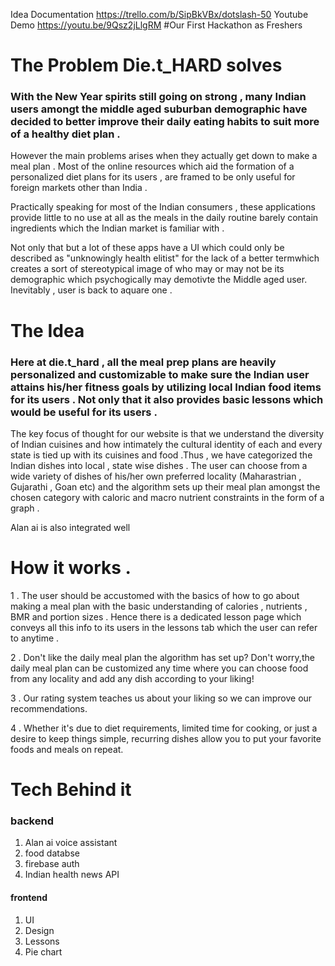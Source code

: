 Idea Documentation
https://trello.com/b/SipBkVBx/dotslash-50
Youtube Demo
https://youtu.be/9Qsz2jLlgRM
#Our First Hackathon as Freshers

# The Problem Die.t_HARD solves 

### With the New Year spirits still going on strong , many Indian users amongt the middle aged suburban demographic have decided to better improve their daily eating habits to suit more of a healthy diet plan .

However the main problems arises when they actually get down to make a meal plan . Most of the online resources which aid the formation of a personalized diet plans for its users , are framed to be only useful for foreign markets other than India .

Practically speaking for most of the Indian consumers , these applications provide little to no use  at all as the meals in the daily routine barely contain ingredients which the Indian market is familiar with  . 

Not only that but a lot of these apps have a UI which could only be described as "unknowingly health elitist" for the lack of a better termwhich creates a sort of stereotypical image of who may or may not be its demographic  which psychogically may demotivte the Middle aged user.  Inevitably , user is back to aquare one .

# The Idea 
### Here at die.t_hard , all the meal prep plans are heavily personalized and customizable to make sure the Indian user attains his/her fitness goals by utilizing local Indian food items for its users  . Not only that it also provides basic lessons which would be useful for its users .

The key focus of thought for our website is that we understand the diversity of Indian cuisines and how intimately the cultural identity of each and every state is tied up with its cuisines and food .Thus , we have categorized the Indian dishes into local ,  state wise dishes . The user can choose from a wide variety of dishes of his/her own preferred locality (Maharastrian , Gujarathi , Goan etc) and the algorithm sets up their meal plan amongst the chosen category with caloric and macro nutrient constraints in the form of a graph . 

Alan ai is also integrated well

# How it works .

1 . The user should be accustomed with the basics of how to go about making a meal plan with the basic understanding of calories , nutrients , BMR and portion sizes . Hence there is a dedicated lesson page which conveys all this info to its users in the lessons tab which the user can refer to anytime .

2 . Don't like the daily meal plan the algorithm has set up? Don't worry,the daily meal plan can be customized any time where you can choose food from any locality and add any dish according to your liking!

3 . Our rating system teaches us about your liking so we can improve our recommendations. 

4 . Whether it's due to diet requirements, limited time for cooking, or just a desire to keep things simple, recurring dishes allow you to put your favorite foods and meals on repeat.

# Tech Behind it

### backend 

1. Alan ai voice assistant
2. food databse 
3. firebase auth 
4. Indian health news API 

#### frontend

1. UI 
2. Design 
3. Lessons 
4. Pie chart
